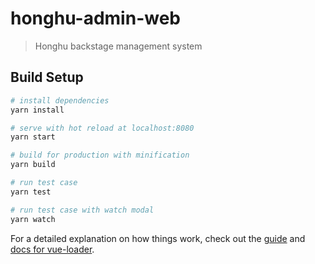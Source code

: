 # honghu-admin-web

> Honghu backstage management system

## Build Setup

``` bash
# install dependencies
yarn install

# serve with hot reload at localhost:8080
yarn start

# build for production with minification
yarn build

# run test case
yarn test

# run test case with watch modal
yarn watch
```

For a detailed explanation on how things work, check out the [guide](http://vuejs-templates.github.io/webpack/) and [docs for vue-loader](http://vuejs.github.io/vue-loader).
